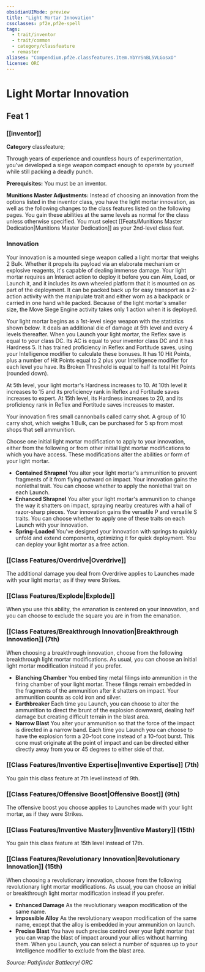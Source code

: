 ```yaml
---
obsidianUIMode: preview
title: "Light Mortar Innovation"
cssclasses: pf2e,pf2e-spell
tags:
  - trait/inventor
  - trait/common
  - category/classfeature
  - remaster
aliases: "Compendium.pf2e.classfeatures.Item.YbYrSnBL5VLGosxO"
license: ORC
---
```

# Light Mortar Innovation
## Feat 1
### [[inventor]]

**Category** classfeature; 




Through years of experience and countless hours of experimentation, you've developed a siege weapon compact enough to operate by yourself while still packing a deadly punch.

**Prerequisites:** You must be an inventor.

**Munitions Master Adjustments:** Instead of choosing an innovation from the options listed in the inventor class, you have the light mortar innovation, as well as the following changes to the class features listed on the following pages. You gain these abilities at the same levels as normal for the class unless otherwise specified. You must select [[Feats/Munitions Master Dedication|Munitions Master Dedication]] as your 2nd-level class feat.

### Innovation

Your innovation is a mounted siege weapon called a light mortar that weighs 2 Bulk. Whether it propels its payload via an elaborate mechanism or explosive reagents, it's capable of dealing immense damage. Your light mortar requires an Interact action to deploy it before you can Aim, Load, or Launch it, and it includes its own wheeled platform that it is mounted on as part of the deployment. It can be packed back up for easy transport as a 2-action activity with the manipulate trait and either worn as a backpack or carried in one hand while packed. Because of the light mortar's smaller size, the Move Siege Engine activity takes only 1 action when it is deployed.

Your light mortar begins as a 1st-level siege weapon with the statistics shown below. It deals an additional die of damage at 5th level and every 4 levels thereafter. When you Launch your light mortar, the Reflex save is equal to your class DC. Its AC is equal to your inventor class DC and it has Hardness 5. It has trained proficiency in Reflex and Fortitude saves, using your Intelligence modifier to calculate these bonuses. It has 10 Hit Points, plus a number of Hit Points equal to 2 plus your Intelligence modifier for each level you have. Its Broken Threshold is equal to half its total Hit Points (rounded down).

At 5th level, your light mortar's Hardness increases to 10. At 10th level it increases to 15 and its proficiency rank in Reflex and Fortitude saves increases to expert. At 15th level, its Hardness increases to 20, and its proficiency rank in Reflex and Fortitude saves increases to master.

Your innovation fires small cannonballs called carry shot. A group of 10 carry shot, which weighs 1 Bulk, can be purchased for 5 sp from most shops that sell ammunition.

Choose one initial light mortar modification to apply to your innovation, either from the following or from other initial light mortar modifications to which you have access. These modifications alter the abilities or form of your light mortar.

*   **Contained Shrapnel** You alter your light mortar's ammunition to prevent fragments of it from flying outward on impact. Your innovation gains the nonlethal trait. You can choose whether to apply the nonlethal trait on each Launch.
*   **Enhanced Shrapnel** You alter your light mortar's ammunition to change the way it shatters on impact, spraying nearby creatures with a hail of razor-sharp pieces. Your innovation gains the versatile P and versatile S traits. You can choose whether to apply one of these traits on each Launch with your innovation.
*   **Spring-Loaded** You've designed your innovation with springs to quickly unfold and extend components, optimizing it for quick deployment. You can deploy your light mortar as a free action.

### [[Class Features/Overdrive|Overdrive]]

The additional damage you deal from Overdrive applies to Launches made with your light mortar, as if they were Strikes.

### [[Class Features/Explode|Explode]]

When you use this ability, the emanation is centered on your innovation, and you can choose to exclude the square you are in from the emanation.

### [[Class Features/Breakthrough Innovation|Breakthrough Innovation]] (7th)

When choosing a breakthrough innovation, choose from the following breakthrough light mortar modifications. As usual, you can choose an initial light mortar modification instead if you prefer.

*   **Blanching Chamber** You embed tiny metal filings into ammunition in the firing chamber of your light mortar. These filings remain embedded in the fragments of the ammunition after it shatters on impact. Your ammunition counts as cold iron and silver.
*   **Earthbreaker** Each time you Launch, you can choose to alter the ammunition to direct the brunt of the explosion downward, dealing half damage but creating difficult terrain in the blast area.
*   **Narrow Blast** You alter your ammunition so that the force of the impact is directed in a narrow band. Each time you Launch you can choose to have the explosion form a 20-foot cone instead of a 10-foot burst. This cone must originate at the point of impact and can be directed either directly away from you or 45 degrees to either side of that.

### [[Class Features/Inventive Expertise|Inventive Expertise]] (7th)

You gain this class feature at 7th level instead of 9th.

### [[Class Features/Offensive Boost|Offensive Boost]] (9th)

The offensive boost you choose applies to Launches made with your light mortar, as if they were Strikes.

### [[Class Features/Inventive Mastery|Inventive Mastery]] (15th)

You gain this class feature at 15th level instead of 17th.

### [[Class Features/Revolutionary Innovation|Revolutionary Innovation]] (15th)

When choosing a revolutionary innovation, choose from the following revolutionary light mortar modifications. As usual, you can choose an initial or breakthrough light mortar modification instead if you prefer.

*   **Enhanced Damage** As the revolutionary weapon modification of the same name.
*   **Impossible Alloy** As the revolutionary weapon modification of the same name, except that the alloy is embedded in your ammunition on launch.
*   **Precise Blast** You have such precise control over your light mortar that you can wrap the blast of impact around your allies without harming them. When you Launch, you can select a number of squares up to your Intelligence modifier to exclude from the blast area.

*Source: Pathfinder Battlecry!*
*ORC*